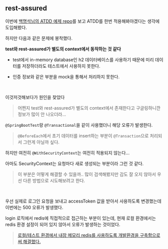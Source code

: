 ## rest-assured

이번에 [백명석님의 ATDD 예제 repo](
https://github.com/msbaek/atdd-example)를 보고 ATDD를 한번 적용해봐야겠다는 생각에 도입해봤다.

하지만 다음과 같은 문제에 봉착했다.

**test와 rest-assured가 별도의 context에서 동작하는 것 같다**

- test에서 in-memory database인 h2 데이터베이스를 사용하기 때문에 미리 데이터를 저장하더라도 테스트에서 사용하지 못한다.

- 인증 정보와 같은 부분을 mock을 통해서 처리하지 못한다.

<br>

이것저것해보다가 원인을 찾았다

> 어쩐지 test와 rest-assured가 별도의 context에서 존재한다고 구글링하니깐 정보가 많이 안 나오더라...

`@SpringBootTest`랑 `@Transactional`을 같이 사용했더니 해당 오류가 발생한다.

> `@BeforeEach`에서 초기 데이터를 insert하는 부분이 `@Transaction`으로 처리되서 그런게 아닐까 싶다.

하지만 여전히 `@WithSecurityContext`는 여전히 적용되지 않는다...

아마도 SecurityContext는 요청마다 새로 생성되는 부분이라 그런 것 같다.

> 이 부분은 어떻게 해결할 수 있을까.. 많이 검색해봤지만 감도 잘 오지 않아서 우선 다른 방법으로 시도해보려고 한다.

<br>

우선 실제로 로그인 요청을 보내고 accessToken 값을 받아서 사용하도록 변경했는데 이번에는 500 오류가 발생했다.

login 로직에서 redis에 직접적으로 접근하는 부분이 있는데, 현재 로컬 환경에서는 redis 환경 설정이 되어 있지 않아서 오류가 발생하는 것이었다.

> [로컬/테스트 환경에서 내장 메모리 redis를 사용하도록 개발환경을 구축함으로써 해결했다.](./embedded-redis.md)